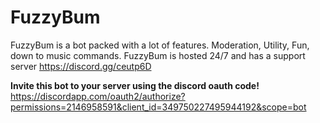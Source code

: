 # FuzzyBum
FuzzyBum is a bot packed with a lot of features. Moderation, Utility, Fun, down to music commands. FuzzyBum is hosted 24/7 and has a support server https://discord.gg/ceutp6D

**Invite this bot to your server using the discord oauth code!**
https://discordapp.com/oauth2/authorize?permissions=2146958591&client_id=349750227495944192&scope=bot
